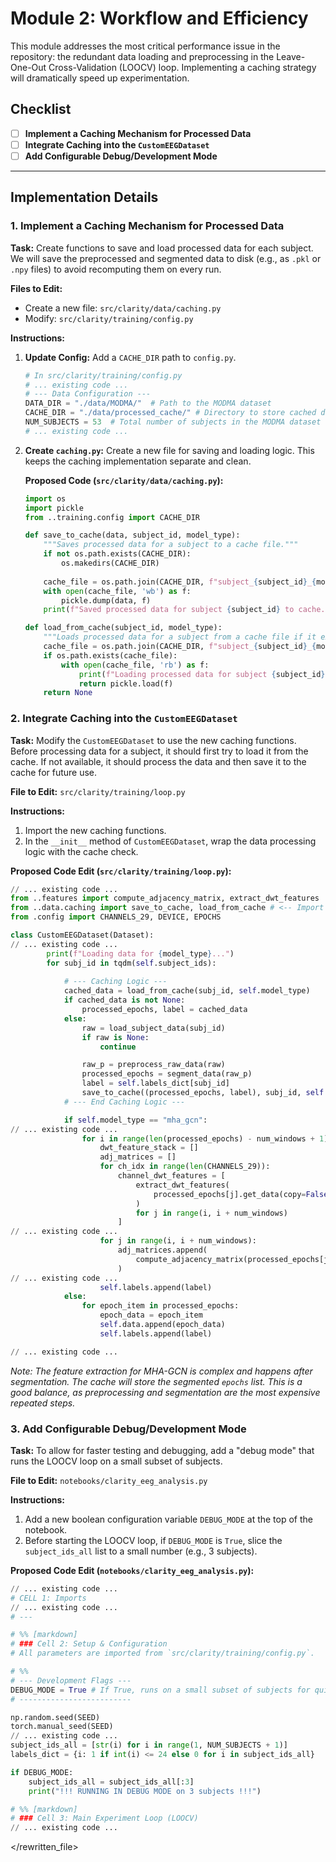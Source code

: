# Module 2: Workflow and Efficiency

This module addresses the most critical performance issue in the repository: the redundant data loading and preprocessing in the Leave-One-Out Cross-Validation (LOOCV) loop. Implementing a caching strategy will dramatically speed up experimentation.

## Checklist

- [ ] **Implement a Caching Mechanism for Processed Data**
- [ ] **Integrate Caching into the `CustomEEGDataset`**
- [ ] **Add Configurable Debug/Development Mode**

---

## Implementation Details

### 1. Implement a Caching Mechanism for Processed Data

**Task:** Create functions to save and load processed data for each subject. We will save the preprocessed and segmented data to disk (e.g., as `.pkl` or `.npy` files) to avoid recomputing them on every run.

**Files to Edit:**
*   Create a new file: `src/clarity/data/caching.py`
*   Modify: `src/clarity/training/config.py`

**Instructions:**

1.  **Update Config:** Add a `CACHE_DIR` path to `config.py`.

    ```python
    # In src/clarity/training/config.py
    # ... existing code ...
    # --- Data Configuration ---
    DATA_DIR = "./data/MODMA/"  # Path to the MODMA dataset
    CACHE_DIR = "./data/processed_cache/" # Directory to store cached data
    NUM_SUBJECTS = 53  # Total number of subjects in the MODMA dataset
    # ... existing code ...
    ```

2.  **Create `caching.py`:** Create a new file for saving and loading logic. This keeps the caching implementation separate and clean.

    **Proposed Code (`src/clarity/data/caching.py`):**

    ```python
    import os
    import pickle
    from ..training.config import CACHE_DIR

    def save_to_cache(data, subject_id, model_type):
        """Saves processed data for a subject to a cache file."""
        if not os.path.exists(CACHE_DIR):
            os.makedirs(CACHE_DIR)
        
        cache_file = os.path.join(CACHE_DIR, f"subject_{subject_id}_{model_type}.pkl")
        with open(cache_file, 'wb') as f:
            pickle.dump(data, f)
        print(f"Saved processed data for subject {subject_id} to cache.")

    def load_from_cache(subject_id, model_type):
        """Loads processed data for a subject from a cache file if it exists."""
        cache_file = os.path.join(CACHE_DIR, f"subject_{subject_id}_{model_type}.pkl")
        if os.path.exists(cache_file):
            with open(cache_file, 'rb') as f:
                print(f"Loading processed data for subject {subject_id} from cache.")
                return pickle.load(f)
        return None
    ```

### 2. Integrate Caching into the `CustomEEGDataset`

**Task:** Modify the `CustomEEGDataset` to use the new caching functions. Before processing data for a subject, it should first try to load it from the cache. If not available, it should process the data and then save it to the cache for future use.

**File to Edit:** `src/clarity/training/loop.py`

**Instructions:**

1.  Import the new caching functions.
2.  In the `__init__` method of `CustomEEGDataset`, wrap the data processing logic with the cache check.

**Proposed Code Edit (`src/clarity/training/loop.py`):**

```python
// ... existing code ...
from ..features import compute_adjacency_matrix, extract_dwt_features
from ..data.caching import save_to_cache, load_from_cache # <-- Import caching functions
from .config import CHANNELS_29, DEVICE, EPOCHS

class CustomEEGDataset(Dataset):
// ... existing code ...
        print(f"Loading data for {model_type}...")
        for subj_id in tqdm(self.subject_ids):
            
            # --- Caching Logic ---
            cached_data = load_from_cache(subj_id, self.model_type)
            if cached_data is not None:
                processed_epochs, label = cached_data
            else:
                raw = load_subject_data(subj_id)
                if raw is None:
                    continue

                raw_p = preprocess_raw_data(raw)
                processed_epochs = segment_data(raw_p)
                label = self.labels_dict[subj_id]
                save_to_cache((processed_epochs, label), subj_id, self.model_type)
            # --- End Caching Logic ---

            if self.model_type == "mha_gcn":
// ... existing code ...
                for i in range(len(processed_epochs) - num_windows + 1):
                    dwt_feature_stack = []
                    adj_matrices = []
                    for ch_idx in range(len(CHANNELS_29)):
                        channel_dwt_features = [
                            extract_dwt_features(
                                processed_epochs[j].get_data(copy=False)[0, ch_idx, :]
                            )
                            for j in range(i, i + num_windows)
                        ]
// ... existing code ...
                    for j in range(i, i + num_windows):
                        adj_matrices.append(
                            compute_adjacency_matrix(processed_epochs[j].get_data(copy=False)[0])
                        )
// ... existing code ...
                    self.labels.append(label)
            else:
                for epoch_item in processed_epochs:
                    epoch_data = epoch_item
                    self.data.append(epoch_data)
                    self.labels.append(label)

// ... existing code ...
```
*Note: The feature extraction for MHA-GCN is complex and happens *after* segmentation. The cache will store the segmented `epochs` list. This is a good balance, as preprocessing and segmentation are the most expensive repeated steps.*

### 3. Add Configurable Debug/Development Mode

**Task:** To allow for faster testing and debugging, add a "debug mode" that runs the LOOCV loop on a small subset of subjects.

**File to Edit:** `notebooks/clarity_eeg_analysis.py`

**Instructions:**

1.  Add a new boolean configuration variable `DEBUG_MODE` at the top of the notebook.
2.  Before starting the LOOCV loop, if `DEBUG_MODE` is `True`, slice the `subject_ids_all` list to a small number (e.g., 3 subjects).

**Proposed Code Edit (`notebooks/clarity_eeg_analysis.py`):**

```python
// ... existing code ...
# CELL 1: Imports
// ... existing code ...
# ---

# %% [markdown]
# ### Cell 2: Setup & Configuration
# All parameters are imported from `src/clarity/training/config.py`.

# %%
# --- Development Flags ---
DEBUG_MODE = True # If True, runs on a small subset of subjects for quick testing.
# -------------------------

np.random.seed(SEED)
torch.manual_seed(SEED)
// ... existing code ...
subject_ids_all = [str(i) for i in range(1, NUM_SUBJECTS + 1)]
labels_dict = {i: 1 if int(i) <= 24 else 0 for i in subject_ids_all}

if DEBUG_MODE:
    subject_ids_all = subject_ids_all[:3]
    print("!!! RUNNING IN DEBUG MODE on 3 subjects !!!")

# %% [markdown]
# ### Cell 3: Main Experiment Loop (LOOCV)
// ... existing code ...
```

</rewritten_file> 